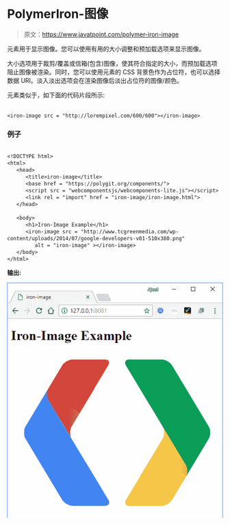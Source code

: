 # PolymerIron-图像

> 原文：<https://www.javatpoint.com/polymer-iron-image>

<iron-image>元素用于显示图像。您可以使用有用的大小调整和预加载选项来显示图像。</iron-image>

大小选项用于裁剪/覆盖或信箱(包含)图像，使其符合指定的大小，而预加载选项阻止图像被渲染。同时，您可以使用元素的 CSS 背景色作为占位符，也可以选择数据 URI。淡入淡出选项会在渲染图像后淡出占位符的图像/颜色。

<iron-image>元素类似于，如下面的代码片段所示:</iron-image>

```

<iron-image src = "http://lorempixel.com/600/600"></iron-image>

```

### 例子

```

<!DOCTYPE html>
<html>
   <head>
      <title>iron-image</title>
      <base href = "https://polygit.org/components/">
      <script src = "webcomponentsjs/webcomponents-lite.js"></script>
      <link rel = "import" href = "iron-image/iron-image.html">
   </head>

   <body>
      <h1>Iron-Image Example</h1>
      <iron-image src = "http://www.tcgreenmedia.com/wp-content/uploads/2014/07/google-developers-v01-510x380.png" 
         alt = "iron-image" ></iron-image>
   </body>
</html> 

```

**输出:**

![iron image](img/484c330b428ab6fe219f29d282fc6efa.png)